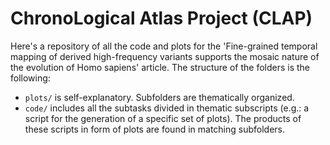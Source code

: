 # ChronoLogical Atlas Project (CLAP)
Here's a repository of all the code and plots for the 'Fine-grained temporal mapping of derived high-frequency variants supports the mosaic nature of the evolution of Homo sapiens' article.
The structure of the folders is the following:
- `plots/` is self-explanatory. Subfolders are thematically organized.
- `code/` includes all the subtasks divided in thematic subscripts (e.g.: a script for the generation of a specific set of plots). The products of these scripts in form of plots are found in matching subfolders.
